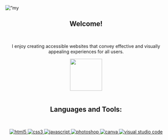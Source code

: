 <p align=”center”>
<img width=”200" height=”200" src="https://user-images.githubusercontent.com/102329836/222019504-9f5a9c48-782e-4b13-bb0c-25465375db29.png" alt=”my banner”>
</p>
<h2 align=center>Welcome!</h2>
<br>
<p align="center">I enjoy creating accessible websites that convey effective and visually appealing experiences for all users.</p>
<div id="header" align="center">
  <img src="https://media.giphy.com/media/YULPJoecGetvtOm1H0/giphy.gif" width="100"/>
</div>
<br>
<h2 align="center">Languages and Tools:</h2>
<br>
<p align="center">
<a href="https://www.w3.org/html/" target="_blank"> <img src="https://img.shields.io/badge/HTML5-E34F26?style=for-the-badge&logo=html5&logoColor=white" alt="html5" /> </a>
<a href="https://www.w3schools.com/css/" target="_blank"> <img src="https://img.shields.io/badge/CSS3-1572B6?style=for-the-badge&logo=css3&logoColor=white" alt="css3" /> </a>
<a href="https://developer.mozilla.org/en-US/docs/Web/JavaScript" target="_blank"> <img src="https://img.shields.io/badge/JavaScript-323330?style=for-the-badge&logo=javascript&logoColor=F7DF1Eg" alt="javascript" </a>
<a href="https://www.adobe.com/products/photoshop.html" target="_blank"> <img src="https://img.shields.io/badge/Adobe%20Photoshop-31A8FF?style=for-the-badge&logo=Adobe%20Photoshop&logoColor=black" alt="photoshop" </a>
<a href="https://www.canva.com/" target="_blank"> <img src="https://img.shields.io/badge/Canva-%2300C4CC.svg?&style=for-the-badge&logo=Canva&logoColor=white" alt="canva" /> </a>
<a href="https://code.visualstudio.com/" target="_blank"> <img src="https://img.shields.io/badge/Visual_Studio_Code-0078D4?style=for-the-badge&logo=visual%20studio%20code&logoColor=white" alt="visual studio code" /> </a>
</p>
<br>
